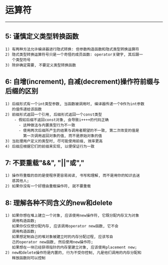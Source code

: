 # **运算符**
***


## **5: 谨慎定义类型转换函数**
    1) 有两种方法允许编译器进行隐式转换: 但参数构造函数和隐式类型转换运算符
    2) 隐式类型转换运算符号只是一个奇怪的成员函数: operator关键字, 其后跟一
       个类型符号
    3) 除非确定需要, 不要定义类型转换函数



## **6: 自增(increment), 自减(decrement)操作符前缀与后缀的区别**
    1) 后缀形式有一个int类型参数, 当函数被调用时, 编译器传递一个0作为int参数
       的值传递给该函数
    2) 前缀形式返回一个引用, 后缀形式返回一个const类型 
        - 假如后缀不返回const对象, 会导致i++++的代码正确
          - 这种做法与内置类型行为不一致
          - 使用两次后缀所产生的结果与调用者期望的不一致, 第二次改变的值是
            第一次调用返回对象的值, 而不是原始对象的值
    3) 当处理用户定义的类型时, 尽可能使用前缀, 效率更高
    4) 后缀应根据它们的前缀来实现, 以便保证行为一致


## **7: 不要重载"&&", "||"或","**
    1) 操作符重载的目的是使程序更容易阅读, 书写和理解, 而不是用你的知识去迷
       惑其他人;
    2) 如果你没有一个好理由重载操作符, 就不要重载


## **8: 理解各种不同含义的new和delete**
    1) 如果你想在堆上建立一个对象, 应该使用new操作符, 它既分配内存又为对象
       调用构造函数; 
       如果你仅仅想分配内存, 应该调用operator new函数, 它不会
       调用构造函数; 
       如果想定制自己的堆对象被建立时的内存分配过程, 应该写自
       己的operator new函数, 然后使用new操作符;
       如果想在一块已经获得指针的内存里建立对象, 应该使用placement new;
    2) new和delete操作符是内置的, 行为不受你控制, 凡是他们调用的内存分配和
       释放函数则可以控制
